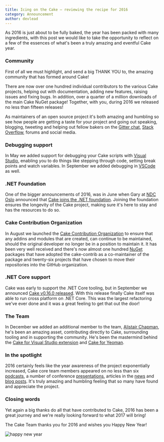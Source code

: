 ```yaml
---
title: Icing on the Cake – reviewing the recipe for 2016
category: Announcement
author: devlead
---
```


As 2016 is just about to be fully baked, the year has been packed with many ingredients, with this post we would like to take the opportunity to reflect on a few of the essences of what's been a truly amazing and eventful Cake year.

<!--excerpt-->

### Community

First of all we must highlight, and send a big THANK YOU to, the amazing community that has formed around Cake!

There are now over one hundred individual contributors to the various Cake projects, helping out with documentation, adding new features, raising issues and fixing bugs. In addition, over a quarter of a million downloads of the main Cake NuGet package! Together, with you, during 2016 we released no less than fifteen releases!

As maintainers of an open source project it's both amazing and humbling so see how people are getting a taste for your project and going out speaking, blogging, tweeting and helping out fellow bakers on the [Gitter chat](https://gitter.im/cake-build/cake), [Stack Overflow](http://stackoverflow.com/questions/tagged/cakebuild), forums and social media.

### Debugging support

In May we added support for debugging your Cake scripts with [Visual Studio](http://cakebuild.net/blog/2016/05/debug-cake-file), enabling you to do things like stepping through code, setting break points and watch variables. In September we added debugging in [VSCode](http://cakebuild.net/blog/2016/09/debug-cake-vscode) as well.

### .NET Foundation

One of the bigger announcements of 2016, was in June when Gary at [NDC Oslo](https://vimeo.com/171704581) announced that [Cake joins the .NET foundation](http://cakebuild.net/blog/2016/06/cake-joins-dotnetfoundation). Joining the foundation ensures the longevity of the Cake project, making sure it's here to stay and has the resources to do so.

### Cake Contribution Organization

In August we launched the [Cake Contribution Organization](http://cakebuild.net/blog/2016/08/cake-contribution-organization) to ensure that any addins and modules that are created, can continue to be maintained, should the original developer no longer be in a position to maintain it. It has been very well received and there's now almost one hundred [NuGet](https://www.nuget.org/profiles/cake-contrib) packages that have adopted the cake-contrib as a co-maintainer of the package and twenty-six projects that have chosen to move their repositories into the GitHub organization.

### .NET Core support

Cake was early to support the .NET Core tooling, but in September we announced [Cake v0.16.0 released](http://cakebuild.net/blog/2016/09/cake-v0-16-0-released).  With this release finally Cake itself was able to run cross platform on .NET Core. This was the largest refactoring we've ever done and it was a great feeling to get that out the door!

### The Team

In December we added an additional member to the team, [Alistair Chapman](https://github.com/orgs/cake-build/people/agc93), he's been an amazing asset, contributing directly to Cake, surrounding tooling and in supporting the community.  He's been the mastermind behind the [Cake for Visual Studio extension](http://cakebuild.net/blog/2016/09/cake-for-visual-studio) and [Cake for Yeoman](http://cakebuild.net/blog/2016/09/cake-for-yeoman).

### In the spotlight

2016 certainly feels like the year awareness of the project exponentially increased, Cake core team members appeared on no less than six [podcasts](http://cakebuild.net/docs/resources/podcasts), a number of conference [presentations](http://cakebuild.net/docs/resources/presentations), articles in the [news](http://cakebuild.net/docs/resources/in-the-news) and [blog posts](http://cakebuild.net/docs/resources/blogs).
It's truly amazing and humbling feeling that so many have found and appreciate the project.

### Closing words

Yet again a big thanks do all that have contributed to Cake, 2016 has been a great journey and we're really looking forward to what 2017 will bring!

The Cake Team thanks you for 2016 and wishes you Happy New Year!

![happy new year](https://cloud.githubusercontent.com/assets/1647294/21577775/620f0f4c-cf67-11e6-9b05-2860b75b9eb8.png)
